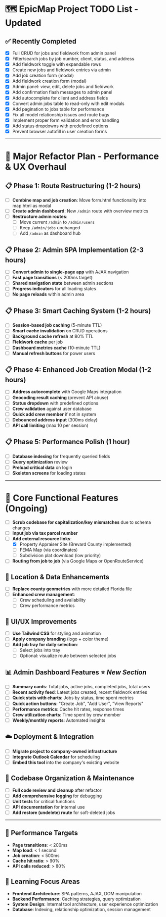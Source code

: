 # 🗺️ EpicMap Project TODO List - Updated

## ✅ Recently Completed

- [x] Full CRUD for jobs and fieldwork from admin panel
- [x] Filter/search jobs by job number, client, status, and address
- [x] Add fieldwork toggle with expandable rows
- [x] Create new jobs and fieldwork entries via admin
- [x] Add job creation form (modal)
- [x] Add fieldwork creation form (modal)
- [x] Admin panel: view, edit, delete jobs and fieldwork
- [x] Add confirmation flash messages to admin panel
- [x] Add autocomplete for client and address fields
- [x] Convert admin jobs table to read-only with edit modals
- [x] Add pagination to jobs table for performance
- [x] Fix all model relationship issues and route bugs
- [x] Implement proper form validation and error handling
- [x] Add status dropdowns with predefined options
- [x] Prevent browser autofill in user creation forms

---

# 🚀 Major Refactor Plan - Performance & UX Overhaul

## 📋 Phase 1: Route Restructuring (1-2 hours)

- [ ] **Combine map and job creation**: Move form.html functionality into map.html as modal
- [ ] **Create admin dashboard**: New `/admin` route with overview metrics
- [ ] **Restructure admin routes**:
  - [ ] Move current `/admin` to `/admin/users`
  - [ ] Keep `/admin/jobs` unchanged
  - [ ] Add `/admin` as dashboard hub

## 📋 Phase 2: Admin SPA Implementation (2-3 hours)

- [ ] **Convert admin to single-page app** with AJAX navigation
- [ ] **Fast page transitions** (< 200ms target)
- [ ] **Shared navigation state** between admin sections
- [ ] **Progress indicators** for all loading states
- [ ] **No page reloads** within admin area

## 📋 Phase 3: Smart Caching System (1-2 hours)

- [ ] **Session-based job caching** (5-minute TTL)
- [ ] **Smart cache invalidation** on CRUD operations
- [ ] **Background cache refresh** at 80% TTL
- [ ] **Fieldwork cache** per job
- [ ] **Dashboard metrics cache** (10-minute TTL)
- [ ] **Manual refresh buttons** for power users

## 📋 Phase 4: Enhanced Job Creation Modal (1-2 hours)

- [ ] **Address autocomplete** with Google Maps integration
- [ ] **Geocoding result caching** (prevent API abuse)
- [ ] **Status dropdown** with predefined options
- [ ] **Crew validation** against user database
- [ ] **Quick add crew member** if not in system
- [ ] **Debounced address input** (300ms delay)
- [ ] **API call limiting** (max 10 per session)

## 📋 Phase 5: Performance Polish (1 hour)

- [ ] **Database indexing** for frequently queried fields
- [ ] **Query optimization** review
- [ ] **Preload critical data** on login
- [ ] **Skeleton screens** for loading states

---

# 🧭 Core Functional Features (Ongoing)

- [ ] **Scrub codebase for capitalization/key mismatches** due to schema changes
- [ ] **Input job via tax parcel number**
- [ ] **Add external resource links**:
  - [x] Property Appraiser Site (Brevard County implemented)
  - [ ] FEMA Map (via coordinates)
  - [ ] Subdivision plat download (low priority)
- [ ] **Routing from job to job** (via Google Maps or OpenRouteService)

## 📍 Location & Data Enhancements

- [ ] **Replace county geometries** with more detailed Florida file
- [ ] **Enhanced crew management**:
  - [ ] Crew scheduling and availability
  - [ ] Crew performance metrics

## 🎨 UI/UX Improvements

- [ ] **Use Tailwind CSS** for styling and animation
- [ ] **Apply company branding** (logo + color theme)
- [ ] **Add job tray for daily selection**:
  - [ ] Select jobs into tray
  - [ ] Optional: visualize route between selected jobs

## 📊 Admin Dashboard Features ⭐ _New Section_

- [ ] **Summary cards**: Total jobs, active jobs, completed jobs, total users
- [ ] **Recent activity feed**: Latest jobs created, recent fieldwork entries
- [ ] **Quick stats with charts**: Jobs by status, time spent metrics
- [ ] **Quick action buttons**: "Create Job", "Add User", "View Reports"
- [ ] **Performance metrics**: Cache hit rates, response times
- [ ] **Crew utilization charts**: Time spent by crew member
- [ ] **Weekly/monthly reports**: Automated insights

## ☁️ Deployment & Integration

- [ ] **Migrate project to company-owned infrastructure**
- [ ] **Integrate Outlook Calendar** for scheduling
- [ ] **Embed this tool** into the company's existing website

## 🧹 Codebase Organization & Maintenance

- [ ] **Full code review and cleanup** after refactor
- [ ] **Add comprehensive logging** for debugging
- [ ] **Unit tests** for critical functions
- [ ] **API documentation** for internal use
- [ ] **Add restore (undelete) route** for soft-deleted jobs

---

## 🎯 Performance Targets

- **Page transitions**: < 200ms
- **Map load**: < 1 second
- **Job creation**: < 500ms
- **Cache hit ratio**: > 90%
- **API calls reduced**: > 80%

## 🧠 Learning Focus Areas

- **Frontend Architecture**: SPA patterns, AJAX, DOM manipulation
- **Backend Performance**: Caching strategies, query optimization
- **System Design**: Internal tool architecture, user experience optimization
- **Database**: Indexing, relationship optimization, session management
